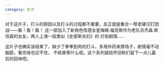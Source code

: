 ```yaml
---
category: 影评
---
```

对于这片子，打斗的原因以及打斗的过程都不重要，反正就是集合一帮老硬汉打团战——轰！轰！轰！
这一部加入了新角色性感女星梅根.福克斯作为老队员杰森.斯坦森的女友，两人上演一段类似《史密斯夫妇》的
烂俗剧情……

这片子也确实该结束了，缺少了拳拳到肉的打斗，多用炸药来撑场子，剧情毫不动脑筋，看完啥也记不住，
不结束等什么呢。这个系列就给怀旧粉们留下一点儿最后的回味吧。
